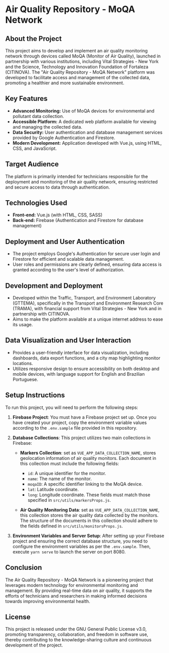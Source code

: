 # Air Quality Repository - MoQA Network

## About the Project

This project aims to develop and implement an air quality monitoring network through devices called MoQA (Monitor of Air Quality), launched in partnership with various institutions, including Vital Strategies - New York and the Science, Technology and Innovation Foundation of Fortaleza (CITINOVA). The "Air Quality Repository - MoQA Network" platform was developed to facilitate access and management of the collected data, promoting a healthier and more sustainable environment.

## Key Features

- **Advanced Monitoring:** Use of MoQA devices for environmental and pollutant data collection.
- **Accessible Platform:** A dedicated web platform available for viewing and managing the collected data.
- **Data Security:** User authentication and database management services provided by Google Authentication and Firestore.
- **Modern Development:** Application developed with Vue.js, using HTML, CSS, and JavaScript.

## Target Audience

The platform is primarily intended for technicians responsible for the deployment and monitoring of the air quality network, ensuring restricted and secure access to data through authentication.

## Technologies Used

- **Front-end:** Vue.js (with HTML, CSS, SASS)
- **Back-end:** Firebase (Authentication and Firestore for database management)

## Deployment and User Authentication

- The project employs Google's Authentication for secure user login and Firestore for efficient and scalable data management.
- User roles and permissions are clearly defined, ensuring data access is granted according to the user's level of authorization.

## Development and Deployment

- Developed within the Traffic, Transport, and Environment Laboratory (GTTEMA), specifically in the Transport and Environment Research Core (TRAMA), with financial support from Vital Strategies - New York and in partnership with CITINOVA.
- Aims to make the platform available at a unique internet address to ease its usage.

## Data Visualization and User Interaction

- Provides a user-friendly interface for data visualization, including dashboards, data export functions, and a city map highlighting monitor locations.
- Utilizes responsive design to ensure accessibility on both desktop and mobile devices, with language support for English and Brazilian Portuguese.


## Setup Instructions

To run this project, you will need to perform the following steps:

1. **Firebase Project**: You must have a Firebase project set up. Once you have created your project, copy the environment variable values according to the `.env.sample` file provided in this repository.

2. **Database Collections**: This project utilizes two main collections in Firebase:

   - **Markers Collection**: set as `VUE_APP_DATA_COLLECTION_NAME`, stores geolocation information of air quality monitors. Each document in this collection must include the following fields:
     - `id`: A unique identifier for the monitor.
     - `name`: The name of the monitor.
     - `moqaID`: A specific identifier linking to the MoQA device.
     - `lat`: Latitude coordinate.
     - `long`: Longitude coordinate.
   These fields must match those specified in `src/utils/markersProps.js`.

   - **Air Quality Monitoring Data**: set as `VUE_APP_DATA_COLLECTION_NAME`, this collection stores the air quality data collected by the monitors. The structure of the documents in this collection should adhere to the fields defined in `src/utils/monitorsProps.js`.

3. **Environment Variables and Server Setup**: After setting up your Firebase project and ensuring the correct database structure, you need to configure the environment variables as per the `.env.sample`. Then, execute `yarn serve` to launch the server on port 8080.

## Conclusion

The Air Quality Repository - MoQA Network is a pioneering project that leverages modern technology for environmental monitoring and management. By providing real-time data on air quality, it supports the efforts of technicians and researchers in making informed decisions towards improving environmental health.

## License

This project is released under the GNU General Public License v3.0, promoting transparency, collaboration, and freedom in software use, thereby contributing to the knowledge-sharing culture and continuous development of the project.
